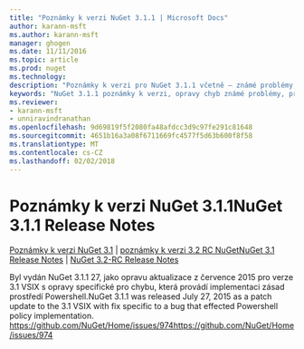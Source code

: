 ```yaml
---
title: "Poznámky k verzi NuGet 3.1.1 | Microsoft Docs"
author: karann-msft
ms.author: karann-msft
manager: ghogen
ms.date: 11/11/2016
ms.topic: article
ms.prod: nuget
ms.technology: 
description: "Poznámky k verzi pro NuGet 3.1.1 včetně – známé problémy, opravy chyb, přidaných funkcí a chcete."
keywords: "NuGet 3.1.1 poznámky k verzi, opravy chyb známé problémy, přidat funkce, chcete"
ms.reviewer:
- karann-msft
- unniravindranathan
ms.openlocfilehash: 9d69819f5f2080fa48afdcc3d9c97fe291c81648
ms.sourcegitcommit: 4651b16a3a08f6711669fc4577f5d63b600f8f58
ms.translationtype: MT
ms.contentlocale: cs-CZ
ms.lasthandoff: 02/02/2018
---
```

# <a name="nuget-311-release-notes"></a><span data-ttu-id="47ae2-104">Poznámky k verzi NuGet 3.1.1</span><span class="sxs-lookup"><span data-stu-id="47ae2-104">NuGet 3.1.1 Release Notes</span></span>

<span data-ttu-id="47ae2-105">[Poznámky k verzi NuGet 3.1](../release-notes/nuget-3.1.md) | [poznámky k verzi 3.2 RC NuGet](../release-notes/nuget-3.2-RC.md)</span><span class="sxs-lookup"><span data-stu-id="47ae2-105">[NuGet 3.1 Release Notes](../release-notes/nuget-3.1.md) | [NuGet 3.2-RC Release Notes](../release-notes/nuget-3.2-RC.md)</span></span>

<span data-ttu-id="47ae2-106">Byl vydán NuGet 3.1.1 27, jako opravu aktualizace z července 2015 pro verze 3.1 VSIX s opravy specifické pro chybu, která provádí implementaci zásad prostředí Powershell.</span><span class="sxs-lookup"><span data-stu-id="47ae2-106">NuGet 3.1.1 was released July 27, 2015 as a patch update to the 3.1 VSIX with fix specific to a bug that effected Powershell policy implementation.</span></span>
[<span data-ttu-id="47ae2-107">https://github.com/NuGet/Home/issues/974</span><span class="sxs-lookup"><span data-stu-id="47ae2-107">https://github.com/NuGet/Home/issues/974</span></span>](https://github.com/NuGet/Home/issues/974)